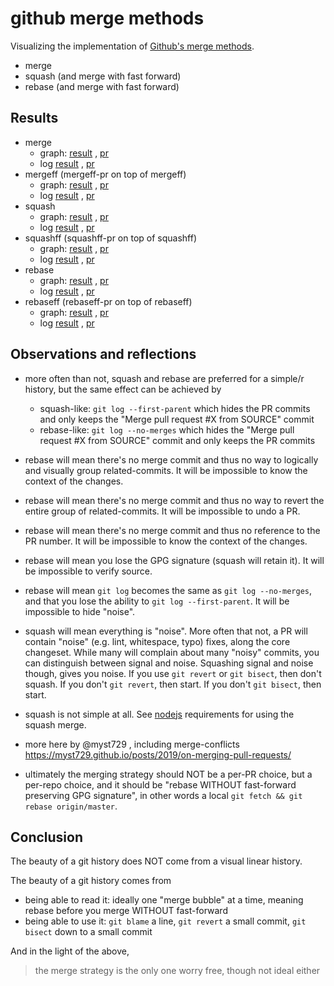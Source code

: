 # github merge methods

Visualizing the implementation of
[Github's merge methods](https://docs.github.com/en/repositories/configuring-branches-and-merges-in-your-repository/configuring-pull-request-merges/about-merge-methods-on-github).

* merge
* squash (and merge with fast forward)
* rebase (and merge with fast forward)

## Results

* merge
  * graph: [result](./merge-graph.txt)
    , [pr](./merge-pr-graph.txt)
  * log [result](https://github.com/ysoftwareab/github-merge-methods/commits/merge)
    , [pr](https://github.com/ysoftwareab/github-merge-methods/commits/merge-pr)
* mergeff (mergeff-pr on top of mergeff)
  * graph: [result](./mergeff-graph.txt)
    , [pr](./mergeff-pr-graph.txt)
  * log [result](https://github.com/ysoftwareab/github-merge-methods/commits/mergeff)
    , [pr](https://github.com/ysoftwareab/github-merge-methods/commits/mergeff-pr)
* squash
  * graph: [result](./squash-graph.txt)
    , [pr](./squash-pr-graph.txt)
  * log [result](https://github.com/ysoftwareab/github-merge-methods/commits/squash)
    , [pr](https://github.com/ysoftwareab/github-merge-methods/commits/squash-pr)
* squashff (squashff-pr on top of squashff)
  * graph: [result](./squashff-graph.txt)
    , [pr](./squashff-pr-graph.txt)
  * log [result](https://github.com/ysoftwareab/github-merge-methods/commits/squashff)
    , [pr](https://github.com/ysoftwareab/github-merge-methods/commits/squashff-pr)
* rebase
  * graph: [result](./rebase-graph.txt)
    , [pr](./rebase-pr-graph.txt)
  * log [result](https://github.com/ysoftwareab/github-merge-methods/commits/rebase)
    , [pr](https://github.com/ysoftwareab/github-merge-methods/commits/rebase-pr)
* rebaseff (rebaseff-pr on top of rebaseff)
  * graph: [result](./rebaseff-graph.txt)
    , [pr](./rebaseff-pr-graph.txt)
  * log [result](https://github.com/ysoftwareab/github-merge-methods/commits/rebaseff)
    , [pr](https://github.com/ysoftwareab/github-merge-methods/commits/rebaseff-pr)

## Observations and reflections

* more often than not, squash and rebase are preferred for a simple/r history,
  but the same effect can be achieved by
  
  * squash-like: `git log --first-parent` which hides the PR commits and only keeps the "Merge pull request #X from SOURCE" commit
  * rebase-like: `git log --no-merges` which hides the "Merge pull request #X from SOURCE" commit and only keeps the PR commits

* rebase will mean there's no merge commit and thus no way to logically and visually group related-commits.
  It will be impossible to know the context of the changes.

* rebase will mean there's no merge commit and thus no way to revert the entire group of related-commits.
  It will be impossible to undo a PR.

* rebase will mean there's no merge commit and thus no reference to the PR number.
  It will be impossible to know the context of the changes.
  
* rebase will mean you lose the GPG signature (squash will retain it).
  It will be impossible to verify source.

* rebase will mean `git log` becomes the same as `git log --no-merges`, and that you lose the ability to `git log --first-parent`.
  It will be impossible to hide "noise".

* squash will mean everything is "noise".
  More often that not, a PR will contain "noise" (e.g. lint, whitespace, typo) fixes, along the core changeset.
  While many will complain about many "noisy" commits, you can distinguish between signal and noise.
  Squashing signal and noise though, gives you noise.
  If you use `git revert` or `git bisect`, then don't squash.
  If you don't `git revert`, then start.
  If you don't `git bisect`, then start.

* squash is not simple at all.
  See [nodejs](https://github.com/nodejs/node/blob/913c365db66c7a0d40e72a463da4a2f3147f0c26/COLLABORATOR_GUIDE.md#landing-pull-requests) requirements for using the squash merge.
  
* more here by @myst729 , including merge-conflicts https://myst729.github.io/posts/2019/on-merging-pull-requests/

* ultimately the merging strategy should NOT be a per-PR choice, but a per-repo choice,
  and it should be "rebase WITHOUT fast-forward preserving GPG signature", in other words a local `git fetch && git rebase origin/master`.


## Conclusion

The beauty of a git history does NOT come from a visual linear history.

The beauty of a git history comes from

* being able to read it: ideally one "merge bubble" at a time, meaning rebase before you merge WITHOUT fast-forward
* being able to use it: `git blame` a line, `git revert` a small commit, `git bisect` down to a small commit

And in the light of the above,

> the merge strategy is the only one worry free, though not ideal either
